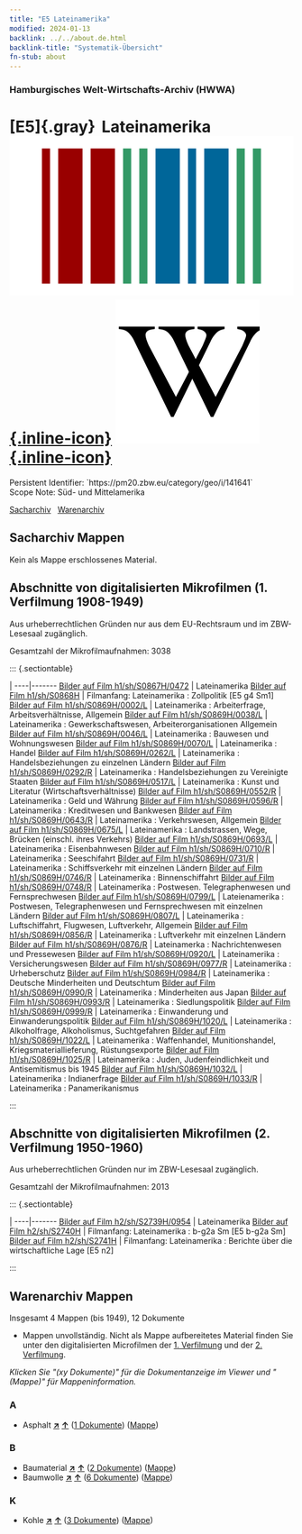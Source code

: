 ```yaml
---
title: "E5 Lateinamerika"
modified: 2024-01-13
backlink: ../../about.de.html
backlink-title: "Systematik-Übersicht"
fn-stub: about
---
```


### Hamburgisches Welt-Wirtschafts-Archiv (HWWA)

# [E5]{.gray}&#8201; Lateinamerika &#160; [![Wikidata](/images/Wikidata-logo.svg "Wikidata"){.inline-icon}](http://www.wikidata.org/entity/Q12585) [![Wikipedia](/images/Wikipedia-W.svg "Wikipedia"){.inline-icon}](https://de.wikipedia.org/wiki/Lateinamerika)

<div class="hint">Persistent Identifier: `https://pm20.zbw.eu/category/geo/i/141641`</div>

<div class="hint">
Scope Note: Süd- und Mittelamerika
</div>


[Sacharchiv](#sacharchiv-mappen) &#160; [Warenarchiv](#warenarchiv-mappen)





## Sacharchiv Mappen








Kein als Mappe erschlossenes Material.



<a id="filmsections" />

## Abschnitte von digitalisierten Mikrofilmen (1. Verfilmung 1908-1949)

<p>Aus urheberrechtlichen Gründen nur aus dem EU-Rechtsraum und im ZBW-Lesesaal zugänglich.</p>


<p>Gesamtzahl der Mikrofilmaufnahmen: 3038</p>





::: {.sectiontable}

 | 
----|-------
<a class="btn" href="https://pm20.zbw.eu/film/h1/sh/S0867H/0472" rel="nofollow">Bilder auf Film h1/sh/S0867H/0472</a> | Lateinamerika
<a class="btn" href="https://pm20.zbw.eu/film/h1/sh/S0868H" rel="nofollow">Bilder auf Film h1/sh/S0868H</a> | Filmanfang: Lateinamerika : Zollpolitik [E5 g4 Sm1]
<a class="btn" href="https://pm20.zbw.eu/film/h1/sh/S0869H/0002/L" rel="nofollow">Bilder auf Film h1/sh/S0869H/0002/L</a> | Lateinamerika : Arbeiterfrage, Arbeitsverhältnisse, Allgemein
<a class="btn" href="https://pm20.zbw.eu/film/h1/sh/S0869H/0038/L" rel="nofollow">Bilder auf Film h1/sh/S0869H/0038/L</a> | Lateinamerika : Gewerkschaftswesen, Arbeiterorganisationen Allgemein
<a class="btn" href="https://pm20.zbw.eu/film/h1/sh/S0869H/0046/L" rel="nofollow">Bilder auf Film h1/sh/S0869H/0046/L</a> | Lateinamerika : Bauwesen und Wohnungswesen
<a class="btn" href="https://pm20.zbw.eu/film/h1/sh/S0869H/0070/L" rel="nofollow">Bilder auf Film h1/sh/S0869H/0070/L</a> | Lateinamerika : Handel
<a class="btn" href="https://pm20.zbw.eu/film/h1/sh/S0869H/0262/L" rel="nofollow">Bilder auf Film h1/sh/S0869H/0262/L</a> | Lateinamerika : Handelsbeziehungen zu einzelnen Ländern
<a class="btn" href="https://pm20.zbw.eu/film/h1/sh/S0869H/0292/R" rel="nofollow">Bilder auf Film h1/sh/S0869H/0292/R</a> | Lateinamerika : Handelsbeziehungen zu Vereinigte Staaten
<a class="btn" href="https://pm20.zbw.eu/film/h1/sh/S0869H/0517/L" rel="nofollow">Bilder auf Film h1/sh/S0869H/0517/L</a> | Lateinamerika : Kunst und Literatur (Wirtschaftsverhältnisse)
<a class="btn" href="https://pm20.zbw.eu/film/h1/sh/S0869H/0552/R" rel="nofollow">Bilder auf Film h1/sh/S0869H/0552/R</a> | Lateinamerika : Geld und Währung
<a class="btn" href="https://pm20.zbw.eu/film/h1/sh/S0869H/0596/R" rel="nofollow">Bilder auf Film h1/sh/S0869H/0596/R</a> | Lateinamerika : Kreditwesen und Bankwesen
<a class="btn" href="https://pm20.zbw.eu/film/h1/sh/S0869H/0643/R" rel="nofollow">Bilder auf Film h1/sh/S0869H/0643/R</a> | Lateinamerika : Verkehrswesen, Allgemein
<a class="btn" href="https://pm20.zbw.eu/film/h1/sh/S0869H/0675/L" rel="nofollow">Bilder auf Film h1/sh/S0869H/0675/L</a> | Lateinamerika : Landstrassen, Wege, Brücken (einschl. ihres Verkehrs)
<a class="btn" href="https://pm20.zbw.eu/film/h1/sh/S0869H/0693/L" rel="nofollow">Bilder auf Film h1/sh/S0869H/0693/L</a> | Lateinamerika : Eisenbahnwesen
<a class="btn" href="https://pm20.zbw.eu/film/h1/sh/S0869H/0710/R" rel="nofollow">Bilder auf Film h1/sh/S0869H/0710/R</a> | Lateinamerika : Seeschifahrt
<a class="btn" href="https://pm20.zbw.eu/film/h1/sh/S0869H/0731/R" rel="nofollow">Bilder auf Film h1/sh/S0869H/0731/R</a> | Lateinamerika : Schiffsverkehr mit einzelnen Ländern
<a class="btn" href="https://pm20.zbw.eu/film/h1/sh/S0869H/0746/R" rel="nofollow">Bilder auf Film h1/sh/S0869H/0746/R</a> | Lateinamerika : Binnenschiffahrt
<a class="btn" href="https://pm20.zbw.eu/film/h1/sh/S0869H/0748/R" rel="nofollow">Bilder auf Film h1/sh/S0869H/0748/R</a> | Lateinamerika : Postwesen. Telegraphenwesen und Fernsprechwesen
<a class="btn" href="https://pm20.zbw.eu/film/h1/sh/S0869H/0799/L" rel="nofollow">Bilder auf Film h1/sh/S0869H/0799/L</a> | Lateienamerika : Postwesen, Telegraphenwesen und Fernsprechwesen mit einzelnen Ländern
<a class="btn" href="https://pm20.zbw.eu/film/h1/sh/S0869H/0807/L" rel="nofollow">Bilder auf Film h1/sh/S0869H/0807/L</a> | Lateinamerika : Luftschiffahrt, Flugwesen, Luftverkehr, Allgemein
<a class="btn" href="https://pm20.zbw.eu/film/h1/sh/S0869H/0856/R" rel="nofollow">Bilder auf Film h1/sh/S0869H/0856/R</a> | Lateinamerika : Luftverkehr mit einzelnen Ländern
<a class="btn" href="https://pm20.zbw.eu/film/h1/sh/S0869H/0876/R" rel="nofollow">Bilder auf Film h1/sh/S0869H/0876/R</a> | Lateinamerka : Nachrichtenwesen und Pressewesen
<a class="btn" href="https://pm20.zbw.eu/film/h1/sh/S0869H/0920/L" rel="nofollow">Bilder auf Film h1/sh/S0869H/0920/L</a> | Lateinamerika : Versicherungswesen
<a class="btn" href="https://pm20.zbw.eu/film/h1/sh/S0869H/0977/R" rel="nofollow">Bilder auf Film h1/sh/S0869H/0977/R</a> | Lateinamerika : Urheberschutz
<a class="btn" href="https://pm20.zbw.eu/film/h1/sh/S0869H/0984/R" rel="nofollow">Bilder auf Film h1/sh/S0869H/0984/R</a> | Lateinamerika : Deutsche Minderheiten und Deutschtum
<a class="btn" href="https://pm20.zbw.eu/film/h1/sh/S0869H/0990/R" rel="nofollow">Bilder auf Film h1/sh/S0869H/0990/R</a> | Lateinamerika : Minderheiten aus Japan
<a class="btn" href="https://pm20.zbw.eu/film/h1/sh/S0869H/0993/R" rel="nofollow">Bilder auf Film h1/sh/S0869H/0993/R</a> | Lateinamerika : Siedlungspolitik
<a class="btn" href="https://pm20.zbw.eu/film/h1/sh/S0869H/0999/R" rel="nofollow">Bilder auf Film h1/sh/S0869H/0999/R</a> | Lateinamerika : Einwanderung und Einwanderungspolitik
<a class="btn" href="https://pm20.zbw.eu/film/h1/sh/S0869H/1020/L" rel="nofollow">Bilder auf Film h1/sh/S0869H/1020/L</a> | Lateinamerika : Alkoholfrage, Alkoholismus, Suchtgefahren
<a class="btn" href="https://pm20.zbw.eu/film/h1/sh/S0869H/1022/L" rel="nofollow">Bilder auf Film h1/sh/S0869H/1022/L</a> | Lateinamerika : Waffenhandel, Munitionshandel, Kriegsmateriallieferung, Rüstungsexporte
<a class="btn" href="https://pm20.zbw.eu/film/h1/sh/S0869H/1025/R" rel="nofollow">Bilder auf Film h1/sh/S0869H/1025/R</a> | Lateinamerika : Juden, Judenfeindlichkeit und Antisemitismus bis 1945
<a class="btn" href="https://pm20.zbw.eu/film/h1/sh/S0869H/1032/L" rel="nofollow">Bilder auf Film h1/sh/S0869H/1032/L</a> | Lateinamerika : Indianerfrage
<a class="btn" href="https://pm20.zbw.eu/film/h1/sh/S0869H/1033/R" rel="nofollow">Bilder auf Film h1/sh/S0869H/1033/R</a> | Lateinamerika : Panamerikanismus


:::




## Abschnitte von digitalisierten Mikrofilmen (2. Verfilmung 1950-1960)

<p>Aus urheberrechtlichen Gründen nur im ZBW-Lesesaal zugänglich.</p>


<p>Gesamtzahl der Mikrofilmaufnahmen: 2013</p>





::: {.sectiontable}

 | 
----|-------
<a class="btn" href="https://pm20.zbw.eu/film/h2/sh/S2739H/0954" rel="nofollow">Bilder auf Film h2/sh/S2739H/0954</a> | Lateinamerika
<a class="btn" href="https://pm20.zbw.eu/film/h2/sh/S2740H" rel="nofollow">Bilder auf Film h2/sh/S2740H</a> | Filmanfang: Lateinamerika : b-g2a Sm [E5 b-g2a Sm]
<a class="btn" href="https://pm20.zbw.eu/film/h2/sh/S2741H" rel="nofollow">Bilder auf Film h2/sh/S2741H</a> | Filmanfang: Lateinamerika : Berichte über die wirtschaftliche Lage [E5 n2]


:::














## Warenarchiv Mappen










Insgesamt 4 Mappen (bis 1949), 12 Dokumente
- Mappen unvollständig.  Nicht als Mappe aufbereitetes Material finden Sie
unter den digitalisierten Microfilmen der [1. Verfilmung](/film/h1_wa.de.html)
und der [2. Verfilmung](/film/h2_wa.de.html).

_Klicken Sie "(xy Dokumente)" für die Dokumentanzeige im Viewer und "(Mappe)" für Mappeninformation._




### A

- Asphalt [**&nearr;**](../../../ware/i/142016/about.de.html "Asphalt (XXX in der ganzen Welt)") [**&uarr;**](../../../ware/about.de.html#PID22-Bd01 "Warensystematik") (<a href="https://pm20.zbw.eu/iiifview/folder/wa/142016,141641" title="über: Asphalt : Lateinamerika" target="_blank">1 Dokumente</a>) ([Mappe](../../../../folder/wa/1420xx/142016/1416xx/141641/about.de.html))

### B

- Baumaterial [**&nearr;**](../../../ware/i/142086/about.de.html "Baumaterial (XXX in der ganzen Welt)") [**&uarr;**](../../../ware/about.de.html#PID22-Bs "Warensystematik") (<a href="https://pm20.zbw.eu/iiifview/folder/wa/142086,141641" title="über: Baumaterial : Lateinamerika" target="_blank">2 Dokumente</a>) ([Mappe](../../../../folder/wa/1420xx/142086/1416xx/141641/about.de.html))
- Baumwolle [**&nearr;**](../../../ware/i/142089/about.de.html "Baumwolle (XXX in der ganzen Welt)") [**&uarr;**](../../../ware/about.de.html#PLW04-Bw "Warensystematik") (<a href="https://pm20.zbw.eu/iiifview/folder/wa/142089,141641" title="über: Baumwolle : Lateinamerika" target="_blank">6 Dokumente</a>) ([Mappe](../../../../folder/wa/1420xx/142089/1416xx/141641/about.de.html))

### K

- Kohle [**&nearr;**](../../../ware/i/143120/about.de.html "Kohle (XXX in der ganzen Welt)") [**&uarr;**](../../../ware/about.de.html#PRB02.01 "Warensystematik") (<a href="https://pm20.zbw.eu/iiifview/folder/wa/143120,141641" title="über: Kohle : Lateinamerika" target="_blank">3 Dokumente</a>) ([Mappe](../../../../folder/wa/1431xx/143120/1416xx/141641/about.de.html))




